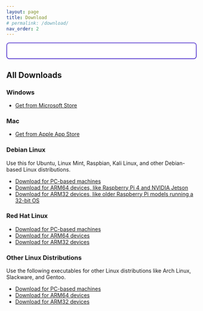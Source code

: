 ```yaml
---
layout: page
title: Download
# permalink: /download/
nav_order: 2
---
```



<style>

    .card {
        background-color: #ffffff;
        margin-bottom: 20px;
        padding: 20px;
        border-radius: 8px;
        box-shadow: 0 2px 4px rgba(0,0,0,0.1);
        text-align: center; 
    }
    .card-highlight {
position: relative;
border: 2px solid transparent; /* Make the border transparent */
background: linear-gradient(#ffffff, #ffffff) padding-box, linear-gradient(#6f55d5, #5739ce) border-box;
box-shadow: 0 0 0 2px var(--border-gradient, linear-gradient(#6f55d5, #5739ce)) inset;
}
    .card-title {
        font-size: 24px;
        margin-bottom: 10px;
    }
    .card-text {
        font-size: 16px;
        margin-bottom: 20px;
    }
    .btn {
        display: inline-block;
        padding: 10px 20px;
        /* background-color: #007bff;
        color: #ffffff; */
        text-decoration: none;
        border-radius: 5px;
    }
    .list-group {
        list-style: none;
        padding: 0;
    }
    .list-group-item {
        background-color: #ffffff;
        margin-bottom: 10px;
        padding: 10px;
        border-radius: 5px;
    }
    .list-group-item a {
        text-decoration: none;
        /* color: #007bff; */
    }
</style>


<div class="card card-highlight" id="suggestedDownload">
    <!-- Suggested download card content will be inserted here by JavaScript -->
</div>

## All Downloads
### Windows
* [Get from Microsoft Store](https://apps.microsoft.com/detail/9MVBV7R24L6T)

### Mac
* [Get from Apple App Store](https://apps.apple.com/us/app/puppetpc/id6740270536)  

### Debian Linux
Use this for Ubuntu, Linux Mint, Raspbian, Kali Linux, and other Debian-based Linux distributions.  
* [Download for PC-based machines](https://api.puppetpc.com/static/release/puppetpc_48.0.0-1_amd64.deb)  
* [Download for ARM64 devices, like Raspberry Pi 4 and NVIDIA Jetson](https://api.puppetpc.com/static/release/puppetpc_48.0.0-1_arm64.deb) 
* [Download for ARM32 devices, like older Raspberry Pi models running a 32-bit OS](https://api.puppetpc.com/static/release/puppetpc_48.0.0-1_armhf.deb)  

### Red Hat Linux
* [Download for PC-based machines](https://api.puppetpc.com/static/release/puppetpc-48.0.0-2.x86_64.rpm)
* [Download for ARM64 devices](https://api.puppetpc.com/static/release/puppetpc-48.0.0-2.arm64.rpm)
* [Download for ARM32 devices](https://api.puppetpc.com/static/release/puppetpc-48.0.0-2.amdhf.rpm)

### Other Linux Distributions
Use the following executables for other Linux distributions like Arch Linux, Slackware, and Gentoo.
* [Download for PC-based machines](https://api.puppetpc.com/static/release/puppetpc-linux-amd64)
* [Download for ARM64 devices](https://api.puppetpc.com/static/release/puppetpc-linux-arm64)
* [Download for ARM32 devices](https://api.puppetpc.com/static/release/puppetpc-linux-arm32)


<script>
document.addEventListener('DOMContentLoaded', function() {
    let os = "Windows";
    let downloadLink = "https://apps.microsoft.com/detail/9MVBV7R24L6T";
    let downloadText = "Get for Windows";
    let arch = "amd64";

    if (navigator.appVersion.indexOf("Win") !== -1) {
        os = "Windows";
        downloadLink = "https://apps.microsoft.com/detail/9MVBV7R24L6T";
        downloadText = "Get for Windows";
    } 
    else if (navigator.appVersion.indexOf("Mac") !== -1) {
        os = "MacOS";
        downloadLink = "https://apps.apple.com/us/app/puppetpc/id6740270536";
        downloadText = "Get for MacOS";
    } 
    else if (navigator.appVersion.indexOf("X11") !== -1 || navigator.appVersion.indexOf("Linux") !== -1) {
        os = "Linux";
        if (navigator.userAgent.indexOf("arm64") !== -1) {
            arch = "arm64";
            downloadLink = "https://api.puppetpc.com/static/release/puppetpc_48.0.0-1_arm64.deb";
            downloadText = "Download for Linux (ARM64)";
        } 
        else if (navigator.userAgent.indexOf("armhf") !== -1) {
            arch = "armhf";
            downloadLink = "https://api.puppetpc.com/static/release/puppetpc_48.0.0-1_armhf.deb";
            downloadText = "Download for Linux (ARM32)";
        } 
        else {
            arch = "amd64";
            downloadLink = "https://api.puppetpc.com/static/release/puppetpc_48.0.0-1_amd64.deb";
            downloadText = "Download for Linux (AMD64)";
        }
    }

    var suggestedDownloadCard = document.getElementById('suggestedDownload');
    suggestedDownloadCard.innerHTML = `
        <div class="card-body">
            <h2 class="card-title">Suggested Download for ${os}</h2>
            <br>
            <a href="${downloadLink}" class="btn btn-primary">${downloadText}</a>
            <p class="card-text"><a href="installation.html">View Installation Guide</a></p>
        </div>
    `;
});
</script>


